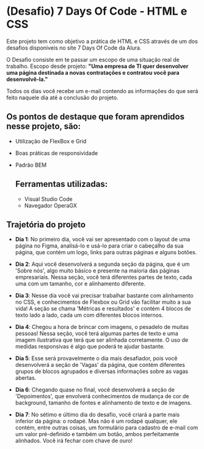 # (Desafio) 7 Days Of Code - HTML e CSS

Este projeto tem como objetivo a prática de HTML e CSS através de um dos desafios disponiveis no site 7 Days Of Code da Alura.

O Desafio consiste em te passar um escopo de uma situação real de trabalho.
Escopo desde projeto: **"Uma empresa de TI quer desenvolver uma página destinada a novas contratações e contratou você para desenvolvê-la."**

Todos os dias você recebe um e-mail contendo as informações do que será feito naquele dia até a conclusão do projeto.

## Os pontos de destaque que foram aprendidos nesse projeto, são:
- Utilização de FlexBox e Grid
- Boas práticas de responsividade
- Padrão BEM

  ## Ferramentas utilizadas:
  - Visual Studio Code
  - Navegador OperaGX

## Trajetória do projeto

- **Dia 1**: No primeiro dia, você vai ser apresentado com o layout de uma página no Figma, analisá-lo e usá-lo para criar o cabeçalho da sua página, que contém um logo, links para outras páginas e alguns botões.

- **Dia 2**: Aqui você desenvolverá a segunda seção da página, que é um 'Sobre nós', algo muito básico e presente na maioria das páginas empresariais. Nessa seção, você terá diferentes partes de texto, cada uma com um tamanho, cor e alinhamento diferente.
  
- **Dia 3**: Nesse dia você vai precisar trabalhar bastante com alinhamento no CSS, e conhecimentos de Flexbox ou Grid vão facilitar muito a sua vida! A seção se chama 'Métricas e resultados' e contém 4 blocos de texto lado a lado, cada um com diferentes blocos internos.
  
- **Dia 4**: Chegou a hora de brincar com imagens, o pesadelo de muitas pessoas! Nessa seção, você terá algumas partes de texto e uma imagem ilustrativa que terá que ser alinhada corretamente. O uso de medidas responsivas é algo que poderá te ajudar bastante.
  
- **Dia 5**: Esse será provavelmente o dia mais desafiador, pois você desenvolverá a seção de 'Vagas' da página, que contém diferentes grupos de blocos agrupados e diversas informações sobre as vagas abertas.
  
- **Dia 6**: Chegando quase no final, você desenvolverá a seção de 'Depoimentos', que envolverá conhecimentos de mudança de cor de background, tamanho de fontes e alinhamento de texto e de imagens.
  
- **Dia 7**: No sétimo e último dia do desafio, você criará a parte mais inferior da página: o rodapé. Mas não é um rodapé qualquer, ele contém, entre outras coisas, um formulário para cadastro de e-mail com um valor pré-definido e também um botão, ambos perfeitamente alinhados. Você irá fechar com chave de ouro!
